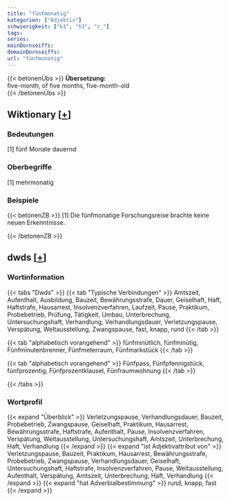 ```yaml
---
title: "fünfmonatig"
kategorien: ["Adjektiv"]
schwierigkeit: ["k1", "h3", "r_"]
tags:
series:
mainDornseiffs:
domainDornseiffs:
url: "fünfmonatig"
---
```


{{< betonenÜbs >}}
**Übersetzung:**  
five-month, of  five months, five-month-old  
{{< /betonenÜbs >}}

## Wiktionary [[+](https://de.wiktionary.org/wiki/fünfmonatig)]

### Bedeutungen
[1] fünf Monate dauernd  

### Oberbegriffe
[1] mehrmonatig  

### Beispiele
{{< betonenZB >}}
[1] Die fünfmonatige Forschungsreise brachte keine neuen Erkenntnisse.  

{{< /betonenZB >}}


## dwds [[+](https://www.dwds.de/wb/fünfmonatig)]

### Wortinformation
{{< tabs "Dwds" >}}
{{< tab "Typische Verbindungen" >}}
Amtszeit, Aufenthalt, Ausbildung, Bauzeit, Bewährungsstrafe, Dauer, Geiselhaft, Haft, Haftstrafe, Hausarrest, Insolvenzverfahren, Laufzeit, Pause, Praktikum, Probebetrieb, Prüfung, Tätigkeit, Umbau, Unterbrechung, Untersuchungshaft, Verhandlung, Verhandlungsdauer, Verletzungspause, Verspätung, Weltausstellung, Zwangspause, fast, knapp, rund
{{< /tab >}}

{{< tab "alphabetisch vorangehend" >}}
fünfminütlich, fünfminütig, Fünfminutenbrenner, Fünfmeterraum, Fünfmarkstück
{{< /tab >}}

{{< tab "alphabetisch vorangehend" >}}
Fünfpass, Fünfpfennigstück, fünfprozentig, Fünfprozentklausel, Fünfraumwohnung
{{< /tab >}}

{{< /tabs >}}

### Wortprofil
{{< expand "Überblick" >}} Verletzungspause, Verhandlungsdauer, Bauzeit, Probebetrieb, Zwangspause, Geiselhaft, Praktikum, Hausarrest, Bewährungsstrafe, Haftstrafe, Aufenthalt, Pause, Insolvenzverfahren, Verspätung, Weltausstellung, Untersuchungshaft, Amtszeit, Unterbrechung, Haft, Verhandlung {{< /expand >}}
{{< expand "ist Adjektivattribut von" >}} Verletzungspause, Bauzeit, Praktikum, Hausarrest, Bewährungsstrafe, Probebetrieb, Zwangspause, Verhandlungsdauer, Geiselhaft, Untersuchungshaft, Haftstrafe, Insolvenzverfahren, Pause, Weltausstellung, Aufenthalt, Verspätung, Amtszeit, Unterbrechung, Haft, Verhandlung {{< /expand >}}
{{< expand "hat Adverbialbestimmung" >}} rund, knapp, fast {{< /expand >}}

